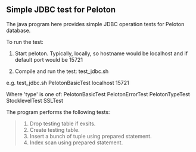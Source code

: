 ## Simple JDBC test for Peloton

The java program here provides simple JDBC operation tests for Peloton
database.

To run the test:
1. Start peloton. Typically, locally, so hostname would be localhost
and if default port would be 15721

2. Compile and run the test:
test_jdbc.sh <type> <hostname> <port>

e.g. test_jdbc.sh PelotonBasicTest localhost 15721

Where 'type' is one of:
      PelotonBasicTest 
      PelotonErrorTest
      PelotonTypeTest
      StocklevelTest
      SSLTest

The program performs the following tests:

> 1. Drop testing table if exsits.
> 2. Create testing table.
> 3. Insert a bunch of tuple using prepared statement.
> 3. Index scan using prepared statement.
